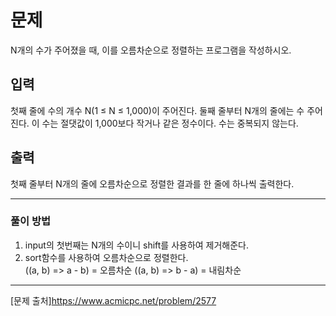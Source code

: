 # 문제

N개의 수가 주어졌을 때, 이를 오름차순으로 정렬하는 프로그램을 작성하시오. 

## 입력

첫째 줄에 수의 개수 N(1 ≤ N ≤ 1,000)이 주어진다. 둘째 줄부터 N개의 줄에는 수 주어진다. 이 수는 절댓값이 1,000보다 작거나 같은 정수이다. 수는 중복되지 않는다.

## 출력

첫째 줄부터 N개의 줄에 오름차순으로 정렬한 결과를 한 줄에 하나씩 출력한다.

---

### 풀이 방법

1. input의 첫번째는 N개의 수이니 shift를 사용하여 제거해준다.
2. sort함수를 사용하여 오름차순으로 정렬한다.  
((a, b) => a - b) = 오름차순
((a, b) => b - a) = 내림차순

---

[문제 출처]https://www.acmicpc.net/problem/2577